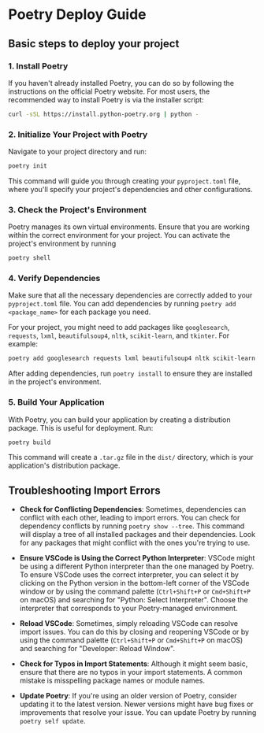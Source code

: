 # Poetry Deploy Guide

## Basic steps to deploy your project

### 1. Install Poetry

If you haven't already installed Poetry, you can do so by following the instructions on the official Poetry website. For most users, the recommended way to install Poetry is via the installer script:

```bash
curl -sSL https://install.python-poetry.org | python -
```

### 2. Initialize Your Project with Poetry

Navigate to your project directory and run:

```bash
poetry init
```

This command will guide you through creating your `pyproject.toml` file, where you'll specify your project's dependencies and other configurations.

### 3. Check the Project's Environment

Poetry manages its own virtual environments. Ensure that you are working within the correct environment for your project. You can activate the project's environment by running

```bash
poetry shell
```

### 4. Verify Dependencies

Make sure that all the necessary dependencies are correctly added to your `pyproject.toml` file. You can add dependencies by running `poetry add <package_name>` for each package you need.

For your project, you might need to add packages like `googlesearch`, `requests`, `lxml`, `beautifulsoup4`, `nltk`, `scikit-learn`, and `tkinter`. For example:

```bash
poetry add googlesearch requests lxml beautifulsoup4 nltk scikit-learn
```

After adding dependencies, run `poetry install` to ensure they are installed in the project's environment.

### 5. Build Your Application

With Poetry, you can build your application by creating a distribution package. This is useful for deployment. Run:

```bash
poetry build
```

This command will create a `.tar.gz` file in the `dist/` directory, which is your application's distribution package.

## Troubleshooting Import Errors

- **Check for Conflicting Dependencies**: Sometimes, dependencies can conflict with each other, leading to import errors. You can check for dependency conflicts by running `poetry show --tree`. This command will display a tree of all installed packages and their dependencies. Look for any packages that might conflict with the ones you're trying to use.

- **Ensure VSCode is Using the Correct Python Interpreter**: VSCode might be using a different Python interpreter than the one managed by Poetry. To ensure VSCode uses the correct interpreter, you can select it by clicking on the Python version in the bottom-left corner of the VSCode window or by using the command palette (`Ctrl+Shift+P` or `Cmd+Shift+P` on macOS) and searching for "Python: Select Interpreter". Choose the interpreter that corresponds to your Poetry-managed environment.

- **Reload VSCode**: Sometimes, simply reloading VSCode can resolve import issues. You can do this by closing and reopening VSCode or by using the command palette (`Ctrl+Shift+P` or `Cmd+Shift+P` on macOS) and searching for "Developer: Reload Window".

- **Check for Typos in Import Statements**: Although it might seem basic, ensure that there are no typos in your import statements. A common mistake is misspelling package names or module names.

- **Update Poetry**: If you're using an older version of Poetry, consider updating it to the latest version. Newer versions might have bug fixes or improvements that resolve your issue. You can update Poetry by running `poetry self update`.
